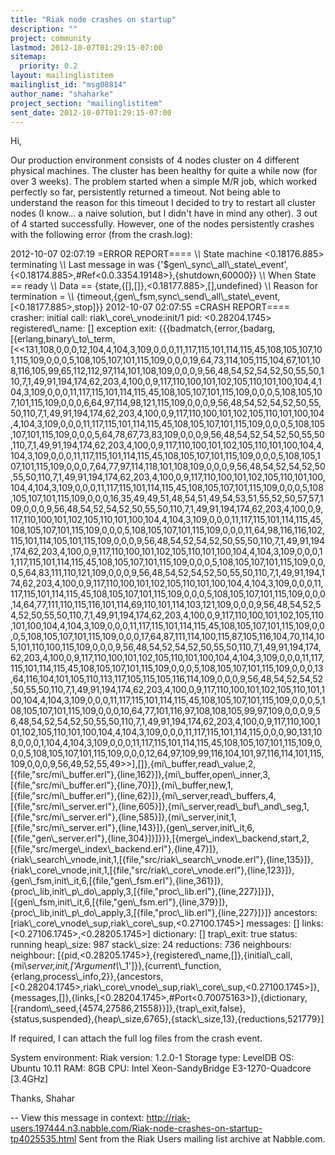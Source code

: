 ```yaml
---
title: "Riak node crashes on startup"
description: ""
project: community
lastmod: 2012-10-07T01:29:15-07:00
sitemap:
  priority: 0.2
layout: mailinglistitem
mailinglist_id: "msg08814"
author_name: "shaharke"
project_section: "mailinglistitem"
sent_date: 2012-10-07T01:29:15-07:00
---
```



Hi,

Our production environment consists of 4 nodes cluster on 4 different
physical machines. The cluster has been healthy for quite a while now (for
over 3 weeks). The problem started when a simple M/R job, which worked
perfectly so far, persistently returned a timeout. Not being able to
understand the reason for this timeout I decided to try to restart all
cluster nodes (I know... a naive solution, but I didn't have in mind any
other). 3 out of 4 started successfully. However, one of the nodes
persistently crashes with the following error (from the crash.log):

2012-10-07 02:07:19 =ERROR REPORT====
\\*\\* State machine &lt;0.18176.885&gt; terminating 
\\*\\* Last message in was
{'$gen\\_sync\\_all\\_state\\_event',{&lt;0.18174.885&gt;,#Ref&lt;0.0.3354.19148&gt;},{shutdown,60000}}
\\*\\* When State == ready
\\*\\* Data == {state,{[],[]},&lt;0.18177.885&gt;,[],undefined}
\\*\\* Reason for termination = 
\\*\\* {timeout,{gen\\_fsm,sync\\_send\\_all\\_state\\_event,[&lt;0.18177.885&gt;,stop]}}
2012-10-07 02:07:55 =CRASH REPORT====
 crasher:
 initial call: riak\\_core\\_vnode:init/1
 pid: &lt;0.28204.1745&gt;
 registered\\_name: []
 exception exit:
{{{badmatch,{error,{badarg,[{erlang,binary\\_to\\_term,[&lt;&lt;131,108,0,0,0,12,104,4,104,3,109,0,0,0,11,117,115,101,114,115,45,108,105,107,101,115,109,0,0,0,5,108,105,107,101,115,109,0,0,0,19,64,73,114,105,115,104,67,101,108,116,105,99,65,112,112,97,114,101,108,109,0,0,0,9,56,48,54,52,54,52,50,55,50,110,7,1,49,91,194,174,62,203,4,100,0,9,117,110,100,101,102,105,110,101,100,104,4,104,3,109,0,0,0,11,117,115,101,114,115,45,108,105,107,101,115,109,0,0,0,5,108,105,107,101,115,109,0,0,0,6,64,97,114,98,121,115,109,0,0,0,9,56,48,54,52,54,52,50,55,50,110,7,1,49,91,194,174,62,203,4,100,0,9,117,110,100,101,102,105,110,101,100,104,4,104,3,109,0,0,0,11,117,115,101,114,115,45,108,105,107,101,115,109,0,0,0,5,108,105,107,101,115,109,0,0,0,5,64,78,67,73,83,109,0,0,0,9,56,48,54,52,54,52,50,55,50,110,7,1,49,91,194,174,62,203,4,100,0,9,117,110,100,101,102,105,110,101,100,104,4,104,3,109,0,0,0,11,117,115,101,114,115,45,108,105,107,101,115,109,0,0,0,5,108,105,107,101,115,109,0,0,0,7,64,77,97,114,118,101,108,109,0,0,0,9,56,48,54,52,54,52,50,55,50,110,7,1,49,91,194,174,62,203,4,100,0,9,117,110,100,101,102,105,110,101,100,104,4,104,3,109,0,0,0,11,117,115,101,114,115,45,108,105,107,101,115,109,0,0,0,5,108,105,107,101,115,109,0,0,0,16,35,49,49,51,48,54,51,49,54,53,51,55,52,50,57,57,109,0,0,0,9,56,48,54,52,54,52,50,55,50,110,7,1,49,91,194,174,62,203,4,100,0,9,117,110,100,101,102,105,110,101,100,104,4,104,3,109,0,0,0,11,117,115,101,114,115,45,108,105,107,101,115,109,0,0,0,5,108,105,107,101,115,109,0,0,0,11,64,98,116,116,102,115,101,114,105,101,115,109,0,0,0,9,56,48,54,52,54,52,50,55,50,110,7,1,49,91,194,174,62,203,4,100,0,9,117,110,100,101,102,105,110,101,100,104,4,104,3,109,0,0,0,11,117,115,101,114,115,45,108,105,107,101,115,109,0,0,0,5,108,105,107,101,115,109,0,0,0,5,64,83,111,110,121,109,0,0,0,9,56,48,54,52,54,52,50,55,50,110,7,1,49,91,194,174,62,203,4,100,0,9,117,110,100,101,102,105,110,101,100,104,4,104,3,109,0,0,0,11,117,115,101,114,115,45,108,105,107,101,115,109,0,0,0,5,108,105,107,101,115,109,0,0,0,14,64,77,111,110,115,116,101,114,69,110,101,114,103,121,109,0,0,0,9,56,48,54,52,54,52,50,55,50,110,7,1,49,91,194,174,62,203,4,100,0,9,117,110,100,101,102,105,110,101,100,104,4,104,3,109,0,0,0,11,117,115,101,114,115,45,108,105,107,101,115,109,0,0,0,5,108,105,107,101,115,109,0,0,0,17,64,87,111,114,100,115,87,105,116,104,70,114,105,101,110,100,115,109,0,0,0,9,56,48,54,52,54,52,50,55,50,110,7,1,49,91,194,174,62,203,4,100,0,9,117,110,100,101,102,105,110,101,100,104,4,104,3,109,0,0,0,11,117,115,101,114,115,45,108,105,107,101,115,109,0,0,0,5,108,105,107,101,115,109,0,0,0,13,64,116,104,101,105,110,113,117,105,115,105,116,114,109,0,0,0,9,56,48,54,52,54,52,50,55,50,110,7,1,49,91,194,174,62,203,4,100,0,9,117,110,100,101,102,105,110,101,100,104,4,104,3,109,0,0,0,11,117,115,101,114,115,45,108,105,107,101,115,109,0,0,0,5,108,105,107,101,115,109,0,0,0,10,64,77,101,116,97,108,108,105,99,97,109,0,0,0,9,56,48,54,52,54,52,50,55,50,110,7,1,49,91,194,174,62,203,4,100,0,9,117,110,100,101,102,105,110,101,100,104,4,104,3,109,0,0,0,11,117,115,101,114,115,0,0,0,90,131,108,0,0,0,1,104,4,104,3,109,0,0,0,11,117,115,101,114,115,45,108,105,107,101,115,109,0,0,0,5,108,105,107,101,115,109,0,0,0,12,64,97,109,99,116,104,101,97,116,114,101,115,109,0,0,0,9,56,49,52,55,49&gt;&gt;],[]},{mi\\_buffer,read\\_value,2,[{file,"src/mi\\_buffer.erl"},{line,162}]},{mi\\_buffer,open\\_inner,3,[{file,"src/mi\\_buffer.erl"},{line,70}]},{mi\\_buffer,new,1,[{file,"src/mi\\_buffer.erl"},{line,62}]},{mi\\_server,read\\_buffers,4,[{file,"src/mi\\_server.erl"},{line,605}]},{mi\\_server,read\\_buf\\_and\\_seg,1,[{file,"src/mi\\_server.erl"},{line,585}]},{mi\\_server,init,1,[{file,"src/mi\\_server.erl"},{line,143}]},{gen\\_server,init\\_it,6,[{file,"gen\\_server.erl"},{line,304}]}]}}},[{merge\\_index\\_backend,start,2,[{file,"src/merge\\_index\\_backend.erl"},{line,47}]},{riak\\_search\\_vnode,init,1,[{file,"src/riak\\_search\\_vnode.erl"},{line,135}]},{riak\\_core\\_vnode,init,1,[{file,"src/riak\\_core\\_vnode.erl"},{line,123}]},{gen\\_fsm,init\\_it,6,[{file,"gen\\_fsm.erl"},{line,361}]},{proc\\_lib,init\\_p\\_do\\_apply,3,[{file,"proc\\_lib.erl"},{line,227}]}]},[{gen\\_fsm,init\\_it,6,[{file,"gen\\_fsm.erl"},{line,379}]},{proc\\_lib,init\\_p\\_do\\_apply,3,[{file,"proc\\_lib.erl"},{line,227}]}]}
 ancestors: [riak\\_core\\_vnode\\_sup,riak\\_core\\_sup,&lt;0.27100.1745&gt;]
 messages: []
 links: [&lt;0.27106.1745&gt;,&lt;0.28205.1745&gt;]
 dictionary: []
 trap\\_exit: true
 status: running
 heap\\_size: 987
 stack\\_size: 24
 reductions: 736
 neighbours:
 neighbour:
[{pid,&lt;0.28205.1745&gt;},{registered\\_name,[]},{initial\\_call,{mi\\_server,init,['Argument\\_\\_1']}},{current\\_function,{erlang,process\\_info,2}},{ancestors,[&lt;0.28204.1745&gt;,riak\\_core\\_vnode\\_sup,riak\\_core\\_sup,&lt;0.27100.1745&gt;]},{messages,[]},{links,[&lt;0.28204.1745&gt;,#Port&lt;0.70075163&gt;]},{dictionary,[{random\\_seed,{4574,27586,21558}}]},{trap\\_exit,false},{status,suspended},{heap\\_size,6765},{stack\\_size,13},{reductions,521779}]

If required, I can attach the full log files from the crash event.

System environment:
Riak version: 1.2.0-1
Storage type: LevelDB
OS: Ubuntu 10.11
RAM: 8GB
CPU: Intel Xeon-SandyBridge E3-1270-Quadcore [3.4GHz]

Thanks,
Shahar

--
View this message in context: 
http://riak-users.197444.n3.nabble.com/Riak-node-crashes-on-startup-tp4025535.html
Sent from the Riak Users mailing list archive at Nabble.com.

